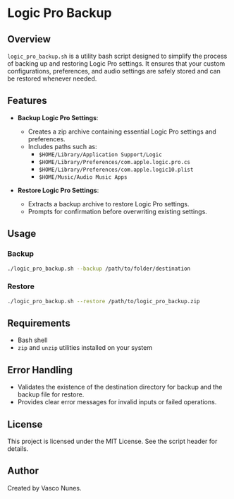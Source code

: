 # Logic Pro Backup

## Overview

`logic_pro_backup.sh` is a utility bash script designed to simplify the process of backing up and restoring Logic Pro settings. It ensures that your custom configurations, preferences, and audio settings are safely stored and can be restored whenever needed.

## Features

- **Backup Logic Pro Settings**:
  - Creates a zip archive containing essential Logic Pro settings and preferences.
  - Includes paths such as:
    - `$HOME/Library/Application Support/Logic`
    - `$HOME/Library/Preferences/com.apple.logic.pro.cs`
    - `$HOME/Library/Preferences/com.apple.logic10.plist`
    - `$HOME/Music/Audio Music Apps`

- **Restore Logic Pro Settings**:
  - Extracts a backup archive to restore Logic Pro settings.
  - Prompts for confirmation before overwriting existing settings.

## Usage

### Backup
```bash
./logic_pro_backup.sh --backup /path/to/folder/destination
```

### Restore
```bash
./logic_pro_backup.sh --restore /path/to/logic_pro_backup.zip
```

## Requirements

- Bash shell
- `zip` and `unzip` utilities installed on your system

## Error Handling

- Validates the existence of the destination directory for backup and the backup file for restore.
- Provides clear error messages for invalid inputs or failed operations.

## License

This project is licensed under the MIT License. See the script header for details.

## Author

Created by Vasco Nunes.
